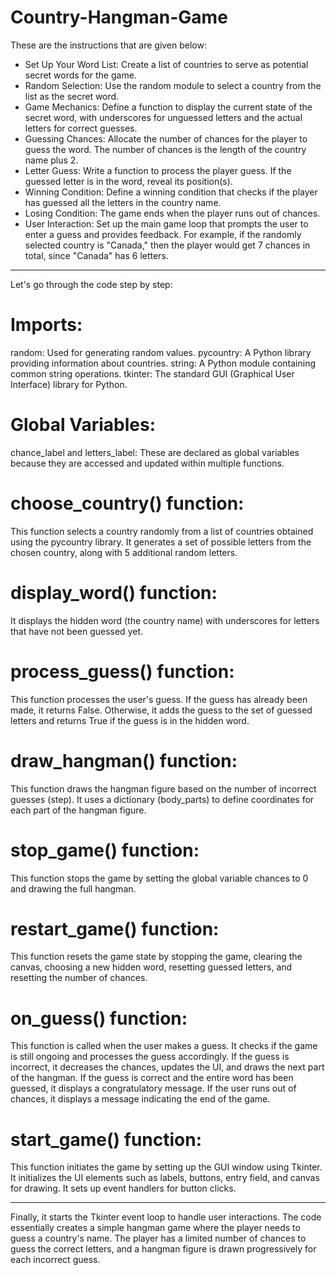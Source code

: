 # Country-Hangman-Game
These are the instructions that are given below:
- Set Up Your Word List: Create a list of countries to serve as potential secret words for the game.
- Random Selection: Use the random module to select a country from the list as the secret word.
- Game Mechanics: Define a function to display the current state of the secret word, with underscores for unguessed letters and the actual letters for correct guesses.
- Guessing Chances: Allocate the number of chances for the player to guess the word. The number of chances is the length of the country name plus 2.
- Letter Guess: Write a function to process the player guess. If the guessed letter is in the word, reveal its position(s).
- Winning Condition: Define a winning condition that checks if the player has guessed all the letters in the country name.
- Losing Condition: The game ends when the player runs out of chances.
- User Interaction: Set up the main game loop that prompts the user to enter a guess and provides feedback.
For example, if the randomly selected country is "Canada," then the player would get 7 chances in total, since "Canada" has 6 letters.

---------------------------------------------------------------------------------
Let's go through the code step by step:

# Imports:
random: Used for generating random values.
pycountry: A Python library providing information about countries.
string: A Python module containing common string operations.
tkinter: The standard GUI (Graphical User Interface) library for Python.

# Global Variables:
chance_label and letters_label: These are declared as global variables because they are accessed and updated within multiple functions.

# choose_country() function:
This function selects a country randomly from a list of countries obtained using the pycountry library.
It generates a set of possible letters from the chosen country, along with 5 additional random letters.

# display_word() function:
It displays the hidden word (the country name) with underscores for letters that have not been guessed yet.

# process_guess() function:
This function processes the user's guess.
If the guess has already been made, it returns False.
Otherwise, it adds the guess to the set of guessed letters and returns True if the guess is in the hidden word.

# draw_hangman() function:
This function draws the hangman figure based on the number of incorrect guesses (step).
It uses a dictionary (body_parts) to define coordinates for each part of the hangman figure.

# stop_game() function:
This function stops the game by setting the global variable chances to 0 and drawing the full hangman.

# restart_game() function:
This function resets the game state by stopping the game, clearing the canvas, choosing a new hidden word,
resetting guessed letters, and resetting the number of chances.

# on_guess() function:

This function is called when the user makes a guess.
It checks if the game is still ongoing and processes the guess accordingly.
If the guess is incorrect, it decreases the chances, updates the UI, and draws the next part of the hangman.
If the guess is correct and the entire word has been guessed, it displays a congratulatory message.
If the user runs out of chances, it displays a message indicating the end of the game.

# start_game() function:

This function initiates the game by setting up the GUI window using Tkinter.
It initializes the UI elements such as labels, buttons, entry field, and canvas for drawing.
It sets up event handlers for button clicks.

-------------------------------------------------------------------------------------------------------

Finally, it starts the Tkinter event loop to handle user interactions.
The code essentially creates a simple hangman game where the player needs to guess a country's name. The player has a limited number of chances to guess the correct letters, and a hangman figure is drawn progressively for each incorrect guess.


      
